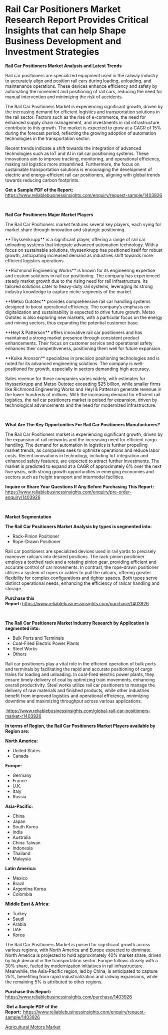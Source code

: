 <p><h1>Rail Car Positioners Market Research Report Provides Critical Insights that can help Shape Business Development and Investment Strategies</h1></p><p><strong>Rail Car Positioners Market Analysis and Latest Trends</strong></p>
<p><p>Rail car positioners are specialized equipment used in the railway industry to accurately align and position rail cars during loading, unloading, and maintenance operations. These devices enhance efficiency and safety by automating the movement and positioning of rail cars, reducing the need for manual intervention and minimizing the risk of accidents.</p><p>The Rail Car Positioners Market is experiencing significant growth, driven by the increasing demand for efficient logistics and transportation solutions in the rail sector. Factors such as the rise of e-commerce, the need for enhanced supply chain management, and investments in rail infrastructure contribute to this growth. The market is expected to grow at a CAGR of 15% during the forecast period, reflecting the growing adoption of automation technologies in the transportation sector.</p><p>Recent trends indicate a shift towards the integration of advanced technologies such as IoT and AI in rail car positioning systems. These innovations aim to improve tracking, monitoring, and operational efficiency, making rail logistics more streamlined. Furthermore, the focus on sustainable transportation solutions is encouraging the development of electric and energy-efficient rail car positioners, aligning with global trends towards reducing carbon footprints.</p></p>
<p><strong>Get a Sample PDF of the Report:&nbsp;</strong> <a href="https://www.reliablebusinessinsights.com/enquiry/request-sample/1403926?utm_campaign=3276&utm_medium=2&utm_source=Github&utm_content=ia&utm_term=28032025&utm_id=rail-car-positioners">https://www.reliablebusinessinsights.com/enquiry/request-sample/1403926</a></p>
<p>&nbsp;</p>
<p><strong>Rail Car Positioners Major Market Players</strong></p>
<p><p>The Rail Car Positioners market features several key players, each vying for market share through innovation and strategic positioning. </p><p>**Thyssenkrupp** is a significant player, offering a range of rail car unloading systems that integrate advanced automation technology. With a focus on sustainable solutions, thyssenkrupp has positioned itself for robust growth, anticipating increased demand as industries shift towards more efficient logistics operations.</p><p>**Richmond Engineering Works** is known for its engineering expertise and custom solutions in rail car positioning. The company has experienced steady market growth due to the rising need for rail infrastructure. Its tailored solutions cater to heavy-duty rail systems, leveraging its strong industry knowledge to capture niche segments of the market.</p><p>**Metso Outotec** provides comprehensive rail car handling systems designed to boost operational efficiency. The company’s emphasis on digitalization and sustainability is expected to drive future growth. Metso Outotec is also exploring new markets, with a particular focus on the energy and mining sectors, thus expanding the potential customer base.</p><p>**Heyl & Patterson** offers innovative rail car positioners and has maintained a strong market presence through consistent product enhancements. Their focus on customer service and operational safety enhances their competitiveness, positioning them well for future expansion.</p><p>**Koike Aronson** specializes in precision positioning technologies and is noted for its advanced engineering solutions. The company is well-positioned for growth, especially in sectors demanding high accuracy.</p><p>Sales revenue for these companies varies widely, with estimates for thyssenkrupp and Metso Outotec exceeding $25 billion, while smaller firms like Richmond Engineering Works and Heyl & Patterson generate revenue in the lower hundreds of millions. With the increasing demand for efficient rail logistics, the rail car positioners market is poised for expansion, driven by technological advancements and the need for modernized infrastructure.</p></p>
<p>&nbsp;</p>
<p><strong>What Are The Key Opportunities For Rail Car Positioners Manufacturers?</strong></p>
<p><p>The Rail Car Positioners market is experiencing significant growth, driven by the expansion of rail networks and the increasing need for efficient cargo handling. The demand for automation in logistics is further propelling market trends, as companies seek to optimize operations and reduce labor costs. Recent innovations in technology, including IoT integration and enhanced safety features, are expected to attract further investments. The market is predicted to expand at a CAGR of approximately 6% over the next five years, with strong growth opportunities in emerging economies and sectors such as freight transport and intermodal facilities.</p></p>
<p><strong>Inquire or Share Your Questions If Any Before Purchasing This Report:</strong> <a href="https://www.reliablebusinessinsights.com/enquiry/pre-order-enquiry/1403926?utm_campaign=3276&utm_medium=2&utm_source=Github&utm_content=ia&utm_term=28032025&utm_id=rail-car-positioners">https://www.reliablebusinessinsights.com/enquiry/pre-order-enquiry/1403926</a></p>
<p>&nbsp;</p>
<p><strong>Market Segmentation</strong></p>
<p><strong>The Rail Car Positioners Market Analysis by types is segmented into:</strong></p>
<p><ul><li>Rack-Pinion Positioner</li><li>Rope-Drawn Positioner</li></ul></p>
<p><p>Rail car positioners are specialized devices used in rail yards to precisely maneuver railcars into desired positions. The rack-pinion positioner employs a toothed rack and a rotating pinion gear, providing efficient and accurate control of car movements. In contrast, the rope-drawn positioner utilizes a system of ropes or cables to pull the railcars, offering greater flexibility for complex configurations and tighter spaces. Both types serve distinct operational needs, enhancing the efficiency of railcar handling and storage.</p></p>
<p><strong>Purchase this Report:&nbsp;</strong><a href="https://www.reliablebusinessinsights.com/purchase/1403926?utm_campaign=3276&utm_medium=2&utm_source=Github&utm_content=ia&utm_term=28032025&utm_id=rail-car-positioners">https://www.reliablebusinessinsights.com/purchase/1403926</a></p>
<p>&nbsp;</p>
<p><strong>The Rail Car Positioners Market Industry Research by Application is segmented into:</strong></p>
<p><ul><li>Bulk Ports and Terminals</li><li>Coal-Fired Electric Power Plants</li><li>Steel Works</li><li>Others</li></ul></p>
<p><p>Rail car positioners play a vital role in the efficient operation of bulk ports and terminals by facilitating the rapid and accurate positioning of cargo trains for loading and unloading. In coal-fired electric power plants, they ensure timely delivery of coal by optimizing train movements, enhancing overall productivity. Steel works utilize rail car positioners to manage the delivery of raw materials and finished products, while other industries benefit from improved logistics and operational efficiency, minimizing downtime and maximizing throughput across various applications.</p></p>
<p><a href="https://www.reliablebusinessinsights.com/global-rail-car-positioners-market-r1403926?utm_campaign=3276&utm_medium=2&utm_source=Github&utm_content=ia&utm_term=28032025&utm_id=rail-car-positioners">&nbsp;https://www.reliablebusinessinsights.com/global-rail-car-positioners-market-r1403926</a></p>
<p><strong>In terms of Region, the Rail Car Positioners Market Players available by Region are:</strong></p>
<p>
    <p> <strong> North America: </strong>
        <ul>
            <li>United States</li>
            <li>Canada</li>
        </ul>
        </p> 
    <p> <strong> Europe: </strong>
        <ul>
            <li>Germany</li>
            <li>France</li>
            <li>U.K.</li>
            <li>Italy</li>
            <li>Russia</li>
        </ul>
        </p> 
    <p> <strong> Asia-Pacific: </strong>
        <ul>
            <li>China</li>
            <li>Japan</li>
            <li>South Korea</li>
            <li>India</li>
            <li>Australia</li>
            <li>China Taiwan</li>
            <li>Indonesia</li>
            <li>Thailand</li>
            <li>Malaysia</li>
        </ul>
        </p> 
    <p> <strong> Latin America: </strong>
        <ul>
            <li>Mexico</li>
            <li>Brazil</li>
            <li>Argentina Korea</li>
            <li>Colombia</li>
        </ul>
        </p> 
    <p> <strong> Middle East & Africa: </strong>
        <ul>
            <li>Turkey</li>
            <li>Saudi</li>
            <li>Arabia</li>
            <li>UAE</li>
            <li>Korea</li>
        </ul>
    </p>
    </p>
<p><p>The Rail Car Positioners Market is poised for significant growth across various regions, with North America and Europe expected to dominate. North America is projected to hold approximately 40% market share, driven by high demand in the transportation sector. Europe follows closely with a 30% share, fueled by modernization initiatives in rail infrastructure. Meanwhile, the Asia-Pacific region, led by China, is anticipated to capture 25%, benefiting from rapid industrialization and railway expansions, while the remaining 5% is attributed to other regions.</p></p>
<p><strong>Purchase this Report: </strong><a href="https://www.reliablebusinessinsights.com/purchase/1403926?utm_campaign=3276&utm_medium=2&utm_source=Github&utm_content=ia&utm_term=28032025&utm_id=rail-car-positioners">https://www.reliablebusinessinsights.com/purchase/1403926</a></p>
<p>&nbsp;<strong>Get a Sample PDF of the Report:&nbsp;&nbsp;</strong><a href="https://www.reliablebusinessinsights.com/enquiry/request-sample/1403926?utm_campaign=3276&utm_medium=2&utm_source=Github&utm_content=ia&utm_term=28032025&utm_id=rail-car-positioners">https://www.reliablebusinessinsights.com/enquiry/request-sample/1403926</a></p>
<p><strong></strong></p>
<p><p><a href="https://github.com/biyajausenik/Market-Research-Report-List-1/blob/main/agricultural-motors-market.md?utm_campaign=3276&utm_medium=2&utm_source=Github&utm_content=ia&utm_term=28032025&utm_id=rail-car-positioners">Agricultural Motors Market</a></p></p>